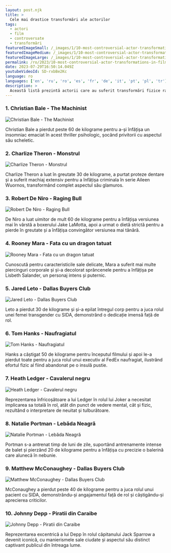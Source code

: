 ```yaml
---
layout: post.njk
title: >
  Cele mai drastice transformări ale actorilor
tags:
  - actori
  - film
  - controversate
  - transformări
featuredImageSmall: /_images/1/10-most-controversial-actor-transformations-in-film-history-cover-ro-small.webp
featuredImageMedium: /_images/1/10-most-controversial-actor-transformations-in-film-history-cover-ro-medium.webp
featuredImageLarge: /_images/1/10-most-controversial-actor-transformations-in-film-history-cover-ro-large.webp
permalink: /ro/2023/10-most-controversial-actor-transformations-in-film-history.html
date: 2023-07-29T16:50:14.049Z
youtubeVideoId: SD-rxbBe2Kc
language: ro
languages: ['en', 'ru', 'ro', 'es', 'fr', 'de', 'it', 'pt', 'pl', 'tr']
description: >
  Această listă prezintă actorii care au suferit transformări fizice radicale pentru rolurile lor în filme, lăsând publicul stupefiat și generând dezbateri cu privire la sacrificiile pe care actorii le fac pentru profesia lor.
---
```


### 1. Christian Bale - The Machinist

![Christian Bale - The Machinist](/_images/e/ec55ba9d20ba4f429d37c648d5c2a55c-medium.webp)

Christian Bale a pierdut peste 60 de kilograme pentru a-și înfățișa un insomniac emaciat în acest thriller psihologic, șocând privitorii cu aspectul său scheletic.

### 2. Charlize Theron - Monstrul

![Charlize Theron - Monstrul](/_images/9/93644eb474260b7e567c5729df17e215-medium.webp)

Charlize Theron a luat în greutate 30 de kilograme, a purtat proteze dentare și a suferit machiaj extensiv pentru a înfățișa criminala în serie Aileen Wuornos, transformând complet aspectul său glamuros.

### 3. Robert De Niro - Raging Bull

![Robert De Niro - Raging Bull](/_images/3/3e2d17d0943edff2b4c05faa971584b3-medium.webp)

De Niro a luat uimitor de mult 60 de kilograme pentru a înfățișa versiunea mai în vârstă a boxerului Jake LaMotta, apoi a urmat o dietă strictă pentru a pierde în greutate și a înfățișa convingător versiunea mai tânără.

### 4. Rooney Mara - Fata cu un dragon tatuat

![Rooney Mara - Fata cu un dragon tatuat](/_images/0/0f7ea63430fa79f2e642ed20edff03cc-medium.webp)

Cunoscută pentru caracteristicile sale delicate, Mara a suferit mai multe piercinguri corporale și și-a decolorat sprâncenele pentru a înfățișa pe Lisbeth Salander, un personaj intens și puternic.

### 5. Jared Leto - Dallas Buyers Club

![Jared Leto - Dallas Buyers Club](/_images/a/ad5acb58a389268f9f1c72e8811ef674-medium.webp)

Leto a pierdut 30 de kilograme și și-a epilat întregul corp pentru a juca rolul unei femei transgender cu SIDA, demonstrând o dedicație imensă față de rol.

### 6. Tom Hanks - Naufragiatul

![Tom Hanks - Naufragiatul](/_images/8/83633588faf0efe2d2a82b9b3f84653d-medium.webp)

Hanks a câștigat 50 de kilograme pentru începutul filmului și apoi le-a pierdut toate pentru a juca rolul unui executiv al FedEx naufragiat, ilustrând efortul fizic al fiind abandonat pe o insulă pustie.

### 7. Heath Ledger - Cavalerul negru

![Heath Ledger - Cavalerul negru](/_images/2/2e7c9d833d0a843e46c66aeae0452afe-medium.webp)

Reprezentarea înfricoșătoare a lui Ledger în rolul lui Joker a necesitat implicarea sa totală în rol, atât din punct de vedere mental, cât și fizic, rezultând o interpretare de neuitat și tulburătoare.

### 8. Natalie Portman - Lebăda Neagră

![Natalie Portman - Lebăda Neagră](/_images/a/a322436e87ad4051ad7cb2632bf77396-medium.webp)

Portman s-a antrenat timp de luni de zile, suportând antrenamente intense de balet și pierzând 20 de kilograme pentru a înfățișa cu precizie o balerină care alunecă în nebunie.

### 9. Matthew McConaughey - Dallas Buyers Club

![Matthew McConaughey - Dallas Buyers Club](/_images/a/a421525fc4c226a77d28db01d19df912-medium.webp)

McConaughey a pierdut peste 40 de kilograme pentru a juca rolul unui pacient cu SIDA, demonstrându-și angajamentul față de rol și câștigându-și aprecierea criticilor.

### 10. Johnny Depp - Piratii din Caraibe

![Johnny Depp - Piratii din Caraibe](/_images/a/afca1a3442cae0b27dd6014b81669414-medium.webp)

Reprezentarea excentrică a lui Depp în rolul căpitanului Jack Sparrow a devenit iconică, cu manierismele sale ciudate și aspectul său distinct captivant publicul din întreaga lume.

